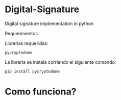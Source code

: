 # Digital-Signature
Digital signature implementation in python

Requerimientos

Librerias requeridas:

    pycryptodome
  
La libreria se instala corriendo el siguiente comando:

    pip install pycryptodome
# Como funciona?


    
